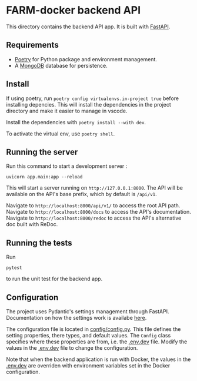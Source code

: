 # FARM-docker backend API

This directory contains the backend API app. It is built with [FastAPI](https://fastapi.tiangolo.com/).

## Requirements

* [Poetry](https://python-poetry.org/) for Python package and environment management.
* A [MongoDB](https://www.mongodb.com/) database for persistence.

## Install
If using poetry, run `poetry config virtualenvs.in-project true` before installing depencies.
This will install the dependencies in the project directory and make it easier to manage in vscode.

Install the dependencies with `poetry install --with dev`.

To activate the virtual env, use `poetry shell`.

## Running the server

Run this command to start a development server :

```console
uvicorn app.main:app --reload
```

This will start a server running on `http://127.0.0.1:8000`. The API will be available on the API's base prefix, which by default is `/api/v1`.

Navigate to `http://localhost:8000/api/v1/` to access the root API path.
Navigate to `http://localhost:8000/docs` to access the API's documentation.
Navigate to `http://localhost:8000/redoc` to access the API's alternative doc built with ReDoc.

## Running the tests

Run

```console
pytest
```

to run the unit test for the backend app.

## Configuration

The project uses Pydantic's settings management through FastAPI. Documentation on how the settings work is availabe [here](https://fastapi.tiangolo.com/advanced/settings/).

The configuration file is located in [config/config.py](app/config/config.py). This file defines the setting properties, there types, and default values. The `Config` class specifies where these properties are from, i.e. the [.env.dev](.env.dev) file. Modify the values in the [.env.dev](.env.dev) file to change the configuration.

Note that when the backend application is run with Docker, the values in the [.env.dev](.env.dev) are overriden with environment variables set in the Docker configuration.
